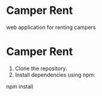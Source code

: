 # Camper Rent

 web application for renting campers

# Camper Rent

1. Clone the repository.
2. Install dependencies using npm:

npm install
